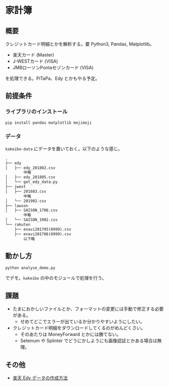 # 家計簿

## 概要

クレジットカード明細とかを解析する。要 Python3, Pandas, Matplotlib。

- 楽天カード (Master)
- J-WESTカード (VISA)
- JMBローソンPontaセゾンカード (VISA)

を処理できる。PiTaPa、Edy とかもやる予定。

## 前提条件

### ライブラリのインストール

```sh
pip install pandas matplotlib mojimoji
```

### データ

`kakeibo-data` にデータを置いておく。以下のような感じ。

```txt
.
├── edy
│   ├── edy_201802.csv
        中略
│   ├── edy_201805.csv
│   └── get_edy_data.py
├── jwest
│   ├── 201603.csv
        中略
│   └── 201902.csv
├── lawson
│   ├── SAISON_1706.csv
        中略
│   └── SAISON_1902.csv
└── rakuten
    ├── enavi201705(6999).csv
    ├── enavi201706(6999).csv
        以下略
```

## 動かし方

```
python analyse_demo.py
```

でデモ。`kakeibo` の中のモジュールで処理を行う。

## 課題

- たまにおかしいファイルとか、フォーマットの変更には手動で修正する必要がある。
  - せめてどこでエラーが出ているか分かりやすいようにしたい。
- クレジットカード明細をダウンロードしてくるのがめんどくさい。
  - そのあたりは MoneyForward とかには勝てない。
  - Seleinum や Splinter でどうにかしようにも画像認証とかある場合は無理。

## その他

- [楽天 Edy データの作成方法](docs/edy.md)
